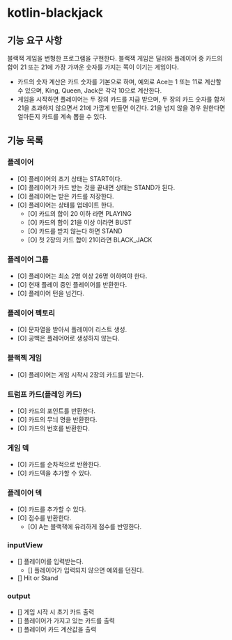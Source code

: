 # kotlin-blackjack

## 기능 요구 사항

블랙잭 게임을 변형한 프로그램을 구현한다. 블랙잭 게임은 딜러와 플레이어 중 카드의 합이 21 또는 21에 가장 가까운 숫자를 가지는 쪽이 이기는 게임이다.

- 카드의 숫자 계산은 카드 숫자를 기본으로 하며, 예외로 Ace는 1 또는 11로 계산할 수 있으며, King, Queen, Jack은 각각 10으로 계산한다.
- 게임을 시작하면 플레이어는 두 장의 카드를 지급 받으며, 두 장의 카드 숫자를 합쳐 21을 초과하지 않으면서 21에 가깝게 만들면 이긴다. 21을 넘지 않을 경우 원한다면 얼마든지 카드를 계속 뽑을 수 있다.

## 기능 목록

### 플레이어

- [O] 플레이어의 초기 상태는 START이다.
- [O] 플레이어가 카드 받는 것을 끝내면 상태는 STAND가 된다.
- [O] 플레이어는 받은 카드를 저장한다.
- [O] 플레이어는 상태를 업데이트 한다.
  - [O] 카드의 합이 20 이하 라면 PLAYING
  - [O] 카드의 합이 21을 이상 이라면 BUST
  - [O] 카드를 받지 않는다 하면 STAND
  - [O] 첫 2장의 카드 합이 21이라면 BLACK_JACK

### 플레이어 그룹

- [O] 플레이어는 최소 2명 이상 26명 이하여야 한다.
- [O] 현재 플레이 중인 플레이어를 반환한다.
- [O] 플레이어 턴을 넘긴다.

### 플레이어 펙토리
- [O] 문자열을 받아서 플레이어 리스트 생성.
- [O] 공백은 플레어어로 생성하지 않는다.

### 블랙젝 게임

- [O] 플레이어는 게임 시작시 2장의 카드를 받는다.


### 트럼프 카드(플레잉 카드)

- [O] 카드의 포인트를 반환한다.
- [O] 카드의 무늬 명을 반환한다.
- [O] 카드의 번호를 반환한다.

### 게임 덱
- [O] 카드를 순차적으로 반환한다.
- [O] 카드덱을 추가할 수 있다.

### 플레이어 덱
- [O] 카드를 추가할 수 있다.
- [O] 점수를 반환한다.
  - [O] A는 블랙잭에 유리하게 점수를 반영한다.

### inputView

- [] 플레이어를 입력받는다.
  - [] 플레이어가 입력되지 않으면 예외를 던진다.
- [] Hit or Stand

### output

- [] 게임 시작 시 초기 카드 출력
- [] 플레이어가 가지고 있는 카드를 출력
- [] 플레이어 카드 계산값을 출력
